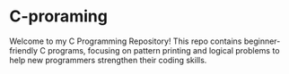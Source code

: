 # C-proraming
 Welcome to my C Programming Repository! This repo contains beginner-friendly C programs, focusing on pattern printing and logical problems to help new programmers strengthen their coding skills.
